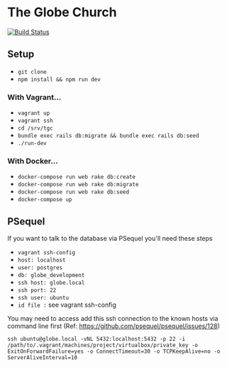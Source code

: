 # The Globe Church

[![Build Status](https://travis-ci.org/theglobechurch/tgc.svg?branch=master)](https://travis-ci.org/theglobechurch/tgc)

## Setup

- `git clone`
- `npm install && npm run dev`

### With Vagrant…
- `vagrant up`
- `vagrant ssh`
- `cd /srv/tgc`
- `bundle exec rails db:migrate && bundle exec rails db:seed`
- `./run-dev`

### With Docker…
- `docker-compose run web rake db:create`
- `docker-compose run web rake db:migrate`
- `docker-compose run web rake db:seed`
- `docker-compose up`

## PSequel

If you want to talk to the database via PSequel you'll need these steps

- `vagrant ssh-config`
- `host: localhost`
- `user: postgres`
- `db: globe_development`
- `ssh host: globe.local`
- `ssh port: 22`
- `ssh user: ubuntu`
- `id file :` see vagrant ssh-config

You may need to access add this ssh connection to the known hosts via command line first (Ref: https://github.com/psequel/psequel/issues/128)

`ssh ubuntu@globe.local -vNL 5432:localhost:5432 -p 22 -i /path/to/.vagrant/machines/project/virtualbox/private_key -o ExitOnForwardFailure=yes -o ConnectTimeout=30 -o TCPKeepAlive=no -o ServerAliveInterval=10`
